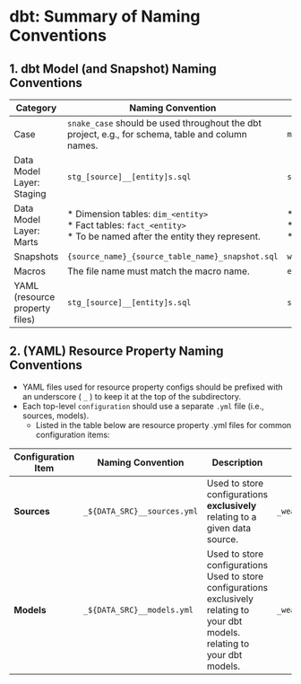 # dbt: Summary of Naming Conventions

## 1. dbt Model (and Snapshot) Naming Conventions

| Category                       | Naming Convention            | Example |
| ------------------------------ | --------------------------- | ----------- |
| Case                           | `snake_case` should be used throughout the dbt project, e.g., for schema, table and column names. | `my_example_table` |
| Data Model Layer: Staging      | `stg_[source]__[entity]s.sql` | `stg_<data_src>_customers` |
| Data Model Layer: Marts        | * Dimension tables: `dim_<entity>`<br/>* Fact tables: `fact_<entity>`<br/>* To be named after the entity they represent. | * `dim_orders`<br/>* `dim_customer`<br/>* `dim_payment`
| Snapshots                      | `{source_name}_{source_table_name}_snapshot.sql` | `weatherapi_forecast_snapshot` |
| Macros                         | The file name must match the macro name. | `example_macro.sql` |
| YAML (resource property files) | `stg_[source]__[entity]s.sql` | `stg_<data_src>_customers` |

## 2. (YAML) Resource Property Naming Conventions

* YAML files used for resource property configs should be prefixed with an underscore ( `_` ) to keep it at the top of the subdirectory.
* Each top-level `configuration` should use a separate `.yml` file (i.e., sources, models).
  * Listed in the table below are resource property .yml files for common configuration items:

| Configuration Item | Naming Convention           | Description | Example |
| ------------------ | --------------------------- | ----------- | ------- |
| **Sources**        | `_${DATA_SRC}__sources.yml` | Used to store configurations **exclusively** relating to a given data source. | `_weatherapi__sources.yml` |
| **Models**        | `_${DATA_SRC}__models.yml` | Used to store configurations Used to store configurations exclusively relating to your dbt models. relating to your dbt models. | `_weatherapi__models.yml` |
